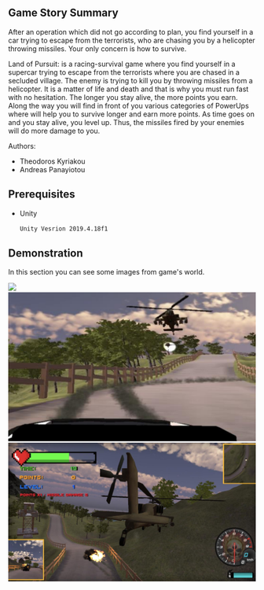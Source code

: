 <!-- ABOUT THE PROJECT -->
## Game Story Summary

Αfter an operation which did not go according to plan, you find yourself in a car trying to escape from the terrorists, who are chasing you by a helicopter throwing missiles. Your only concern is how to survive.

Land of Pursuit: is a racing-survival game where you find yourself in a supercar trying to escape from the terrorists where you are chased in a secluded village. The enemy is trying to kill you by throwing missiles from a helicopter. It is a matter of life and death and that is why you must run fast with no hesitation. The longer you stay alive, the more points you earn. Along the way you will find in front of you various categories of PowerUps where will help you to survive longer and earn more points. As time goes on and you stay alive, you level up. Thus, the missiles fired by your enemies will do more damage to you.

Authors:
* Theodoros Kyriakou
* Andreas Panayiotou

## Prerequisites
 
* Unity
  ```sh
  Unity Vesrion 2019.4.18f1
  ```
## Demonstration

In this section you can see some images from game's world.

<img src="DemoImages/Demo1.PNG">
<img src="DemoImages/Demo2.PNG">
<img src="DemoImages/Demo3.PNG">
